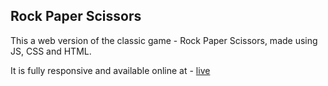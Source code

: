 ## Rock Paper Scissors

This a web version of the classic game - Rock Paper Scissors, made using JS, CSS and HTML.

It is fully responsive and available online at - [live](https://womoemy.github.io/rock_paper_scissors/)

